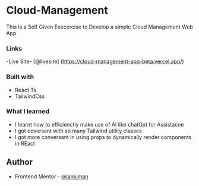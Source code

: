 # Cloud-Management

This is a Self Given Execercise to Develop a simple Cloud Management Web App


### Links

-Live Site- [@livesite] (https://cloud-management-app-beta.vercel.app/)


### Built with

- React Ts
- TailwindCss


### What I learned

* I learnt how to efficienctly make use of AI like chatGpt for Assistacne
* I got coversant with so many Tailwind utility classes
* I got more conversant in using props to dynamically render components in REact


## Author

- Frontend Mentor - [@lankiman](https://www.frontendmentor.io/profile/lankiman)


